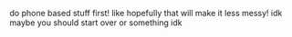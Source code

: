 do phone based stuff first! like hopefully that will make it less messy!
idk maybe you should start over or something idk
